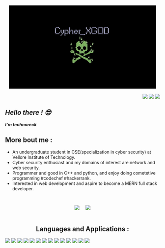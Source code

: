 
<p align="center"><a href="https://github.com/technoreck">
 <img src="https://raw.githubusercontent.com/technoreck/technoreck/main/dead_hack-MK.jpg" height=270 width=480/>
 </p>
 <p align="right">
  <a href="https://www.linkedin.com/in/mahendra-kumar-3a91131b8/"><img src="https://cdn.jsdelivr.net/gh/devicons/devicon/icons/linkedin/linkedin-original.svg" width=30 ></a>
  <a href="https://www.instagram.com/technohack/"><img src="https://assets.stickpng.com/images/580b57fcd9996e24bc43c521.png" width=30/></a>
  <a href="https://twitter.com/CypherXGOD/"><img src="https://cdn.jsdelivr.net/gh/devicons/devicon/icons/twitter/twitter-original.svg" width=30/></a>

  </p>

<h2><i>Hello there ! &#128526</i></h2>
<i><b>I'm technoreck</b></i>
<br>
<h2>More bout me :</h2>

* An undergraduate student in CSE(specialization in cyber security) at Vellore Institute of Technology.
* Cyber security enthusiast and my domains of interest are network and web security.
* Programmer and good in C++ and python, and enjoy doing cometetive programming #codechef #hackerrank.
* Interested in web development and aspire to become a MERN full stack developer.

<br>
<p align="center"><a href="https://github.com/technoreck">
<img src="https://github-readme-stats.vercel.app/api?username=technoreck&show_icons=true&theme=radical&layout=compact&hide_border=true" width="400"></a>
 &nbsp;&nbsp;&nbsp;
<a href="https://github.com/technoreck"><img src="https://github-readme-stats.vercel.app/api/top-langs/?username=technoreck&layout=compact&theme=radical&hide_border=true" width="400">
</a>
 <br>
 <br>
 </p>
 
 <h2 align="center">Languages and Applications :</h2>
 
 <p>
 <img src="https://cdn.jsdelivr.net/gh/devicons/devicon/icons/c/c-original.svg" width=50>
 <img src="https://cdn.jsdelivr.net/gh/devicons/devicon/icons/cplusplus/cplusplus-original.svg" width=50>
 <img src="https://cdn.jsdelivr.net/gh/devicons/devicon/icons/python/python-original.svg" width=50>
 <img src="https://cdn.jsdelivr.net/gh/devicons/devicon/icons/html5/html5-original.svg" width=50>
 <img src="https://cdn.jsdelivr.net/gh/devicons/devicon/icons/css3/css3-original.svg" width=50>
 <img src="https://cdn.jsdelivr.net/gh/devicons/devicon/icons/linux/linux-original.svg" width=50>
 <img src="https://cdn.jsdelivr.net/gh/devicons/devicon/icons/django/django-original.svg" width=50>
 <img src="https://cdn.jsdelivr.net/gh/devicons/devicon/icons/javascript/javascript-original.svg" width=50>
 <img src="https://cdn.jsdelivr.net/gh/devicons/devicon/icons/stylus/stylus-original.svg" width=50>
 <img src="https://cdn.jsdelivr.net/gh/devicons/devicon/icons/react/react-original.svg" width=50>
 <img src="https://cdn.jsdelivr.net/gh/devicons/devicon/icons/nodejs/nodejs-original-wordmark.svg" width=50>
 <img src="https://cdn.jsdelivr.net/gh/devicons/devicon/icons/vscode/vscode-original.svg" width=50>
 <img src="https://cdn.jsdelivr.net/gh/devicons/devicon/icons/photoshop/photoshop-plain.svg" width=50>
 <img src="https://cdn.jsdelivr.net/gh/devicons/devicon/icons/matlab/matlab-original.svg" width=50>
 </p>
